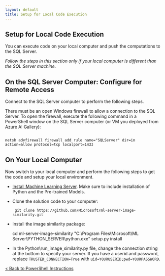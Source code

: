 ```yaml
---
layout: default
title: Setup for Local Code Execution
---
```

## Setup for Local Code Execution

You can execute code on your local computer and push the computations to the SQL Server.

_Follow the steps in this section only if your local computer is different than the SQL Server machine._ 

## On the SQL Server Computer: Configure for Remote Access

Connect to the SQL Server computer to perform the following steps.

There must be an open Windows firewall to allow a connection to the SQL Server. To open the firewall, execute the following command in a PowerShell window on the SQL Server computer (or VM you deployed from Azure AI Gallery):

<code class="highlighter-rouge">
netsh advfirewall firewall add rule name="SQLServer" dir=in action=allow protocol=tcp localport=1433 
</code>

## On Your Local Computer 
Now switch to your local computer and perform the following steps to get the code and setup your local environment.

* [Install Machine Learning Server](https://docs.microsoft.com/en-us/machine-learning-server/install/machine-learning-server-windows-install). Make sure to include installation of Python and the Pre-trained Models.

*  Clone the solution code to your computer:

        git clone https://github.com/Microsoft/ml-server-image-similarity.git 


* Install the image similarity package:

    cd ml-server-image-similarity
    "C:\Program Files\Microsoft\ML Server\PYTHON_SERVER\python.exe" setup.py install

* In the Python\run_image_similarity.py file, change the connection string at the bottom to specify your server.  If you have a userid and password, replace `TRUSTED_CONNECTION=True` with `uid=YOURUSERID;pwd=YOURPASSWORD`.

[&lt; Back to PowerShell Instructions](powershell_instructions.html)